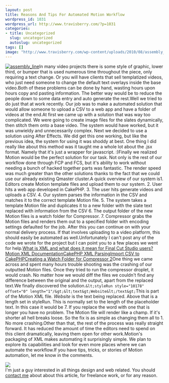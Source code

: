 ```yaml
--- 
layout: post
title: Reasons And Tips For Automated Motion Workflow
wordpress_id: 1031
wordpress_url: http://www.travisberry.com/?p=1031
categories: 
- title: Uncategorized
  slug: uncategorized
  autoslug: uncategorized
tags: []
image: "http://www.travisberry.com/wp-content/uploads/2010/08/assembly_line.jpg"
---
```

[![](http://www.travisberry.com/wp-content/uploads/2010/08/assembly_line.jpg "assembly_line")](http://www.flickr.com/photos/whsimages/998243013/)In many video projects there is some style of graphic, lower third, or bumper that is used numerous time throughout the piece, only requiring a text change. Or you will have clients that sell templatized videos, who just need someone to change the default text overlays inside the base video.Both of these problems can be done by hand, wasting hours upon hours copy and pasting information. The better way would be to reduce the people down to some data entry and auto generate the rest.<!--more-->Well we tried to do just that at work recently. Our job was to make a automated solution that would allow someone to upload a CSV to a web app and have a folder of videos at the end.At first we came up with a solution that was way too complicated. We were going to create image files for the slates dynamically, then stitch them onto a base video. The system would have worked, but it was unwieldy and unnecessarily complex. Next we decided to use a solution using After Effects. We did get this one working, but like the previous idea, the system for using it was shoddy at best. One thing I did really like about this method was it taught me a whole lot about the .jsx format. Namely that it's just a wrapper for javascript. :)Finally we realized Motion would be the perfect solution for our task. Not only is the rest of our workflow done through FCP and FCS, but it's ability to work without needing a bunch of hacked together parts was fantastic. The render speed was much greater than the other solutions thanks to the fact that we could use our already existing Qmaster cluster.A quick overview of our system is1.  Editors create Motion template files and upload them to our system.
2.  User hits a web app developed in CakePHP.
3.  The user hits generate videos and uploads a CSV.
4.  Our system parses the information in the CSV and matches it to the correct template Motion file.
5.  The system takes a template Motion file and duplicates it to a new folder with the slate text replaced with information from the CSV
6.  The output folder of the new Motion files is a watch folder for Compressor.
7.  Compressor grabs the Motion files and renders them out to a specified folder with encoding settings defaulted for the job.
After this you can continue on with your normal delivery process. If that involves uploading to a video platform, this should easily be automated as well.Unfortunately I can't post any of the code we wrote for the project but I can point you to a few places we went for help.[What is XML and what does it mean for Final Cut Studio users? ](http://www.kenstone.net/fcp_homepage/xml_hodgetts.html) [Motion XML Documentation](http://developer.apple.com/mac/library/documentation/AppleApplications/Conceptual/motion_XML_guide/About/About.html)[CakePHP XML Parsing](http://book.cakephp.org/view/624/Xml-parsing)[Import CSV to CakePHP](http://mrphp.com.au/code/importing-data-csv-cakephp)[Creating a Watch Folder for Compressor 2](http://www.macworld.com/article/54083/2006/11/compressor_watch_folder_tip.html)One thing we came across and spent many hours trouble shooting was the crashing of our outputted Motion files. Once they tried to run the compressor droplet, it would crash. No matter how we would diff the files we couldn't find any difference between the original and the output, apart from the replaced text.We finally discovered the solution.``&lt;styleRun style="10178" offset="0" length="1"/&gt;&lt;text&gt;Website&lt;/text&gt;``This is part of the Motion XML file. _Website_ is the text being replaced. Above that is a length set in styleRun. This is normally set to the length of the placeholder text. In this case it would be 7. If you replace the word with one that is longer you have no problem. The Motion file will render like a champ. If it's shorter all hell breaks loose. So the fix is as simple as changing them all to 1. No more crashing.Other than that, the rest of the process was really straight forward. It has reduced the amount of time the editors need to spend on this client dramatically, leaving them open for other work.Motion's packaging of XML makes automating it surprisingly simple. We plan to explore its capabilities and look for even more places where we can automate the workflow.If you have tips, tricks, or stories of Motion automation, let me know in the comments.<script>utmx_section("contact1")</script><div id="contactme"><div class="avatar">![](http://www.gravatar.com/avatar/c9e8248c1237949b66a735bed64ae841?s=32&d=identicon&r=G)</div>I'm just a guy interested in all things design and web related. You should [contact me](http://www.travisberry.com/contact/) about about this article, for freelance work, or for any reason.</div>
